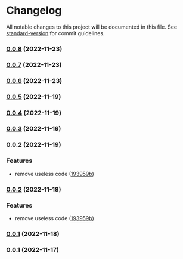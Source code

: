 # Changelog

All notable changes to this project will be documented in this file. See [standard-version](https://github.com/conventional-changelog/standard-version) for commit guidelines.

### [0.0.8](https://github.com/huogui/vue-next-ellipsis/compare/v0.0.7...v0.0.8) (2022-11-23)

### [0.0.7](https://github.com/huogui/vue-next-ellipsis/compare/v0.0.8...v0.0.7) (2022-11-23)

### [0.0.6](https://github.com/huogui/vue-next-ellipsis/compare/v0.0.7...v0.0.6) (2022-11-23)

### [0.0.5](https://github.com/huogui/vue-next-ellipsis/compare/v0.0.4...v0.0.5) (2022-11-19)

### [0.0.4](https://github.com/huogui/vue-next-ellipsis/compare/v0.0.3...v0.0.4) (2022-11-19)

### [0.0.3](https://github.com/huogui/vue-next-ellipsis/compare/v0.0.2...v0.0.3) (2022-11-19)

### 0.0.2 (2022-11-19)


### Features

* remove useless code ([193959b](https://github.com/huogui/vue-next-ellipsis/commit/193959ba70af7fb8c7c623450c7b2dd21d206a80))

### [0.0.2](https://github.com/huogui/vue-next-ellipsis/compare/v0.0.1...v0.0.2) (2022-11-18)


### Features

* remove useless code ([193959b](https://github.com/huogui/vue-next-ellipsis/commit/193959ba70af7fb8c7c623450c7b2dd21d206a80))

### [0.0.1](https://github.com/huogui/vue-next-ellipsis/compare/v0.0.2...v0.0.1) (2022-11-18)

### 0.0.1 (2022-11-17)
